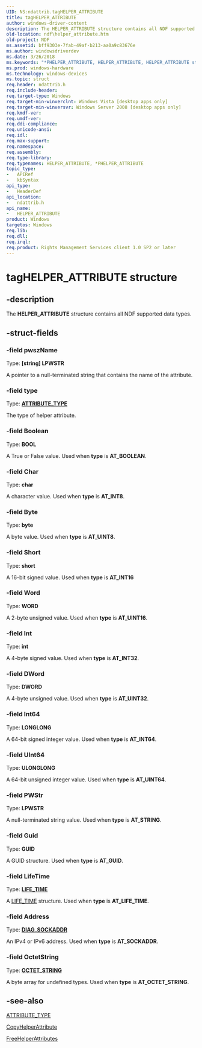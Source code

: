 ```yaml
---
UID: NS:ndattrib.tagHELPER_ATTRIBUTE
title: tagHELPER_ATTRIBUTE
author: windows-driver-content
description: The HELPER_ATTRIBUTE structure contains all NDF supported data types.
old-location: ndf\helper_attribute.htm
old-project: NDF
ms.assetid: bff9303e-7fab-49af-b213-aa0a9c83676e
ms.author: windowsdriverdev
ms.date: 3/26/2018
ms.keywords: "*PHELPER_ATTRIBUTE, HELPER_ATTRIBUTE, HELPER_ATTRIBUTE structure [NDF], ndattrib/HELPER_ATTRIBUTE, ndf.helper_attribute, tagHELPER_ATTRIBUTE"
ms.prod: windows-hardware
ms.technology: windows-devices
ms.topic: struct
req.header: ndattrib.h
req.include-header: 
req.target-type: Windows
req.target-min-winverclnt: Windows Vista [desktop apps only]
req.target-min-winversvr: Windows Server 2008 [desktop apps only]
req.kmdf-ver: 
req.umdf-ver: 
req.ddi-compliance: 
req.unicode-ansi: 
req.idl: 
req.max-support: 
req.namespace: 
req.assembly: 
req.type-library: 
req.typenames: HELPER_ATTRIBUTE, *PHELPER_ATTRIBUTE
topic_type:
-	APIRef
-	kbSyntax
api_type:
-	HeaderDef
api_location:
-	ndattrib.h
api_name:
-	HELPER_ATTRIBUTE
product: Windows
targetos: Windows
req.lib: 
req.dll: 
req.irql: 
req.product: Rights Management Services client 1.0 SP2 or later
---
```


# tagHELPER_ATTRIBUTE structure


## -description


The <b>HELPER_ATTRIBUTE</b> structure contains all NDF supported data types.


## -struct-fields




### -field pwszName

Type: <b>[string] LPWSTR</b>

A pointer to a null-terminated string that contains the name of the attribute.


### -field type

Type: <b><a href="https://msdn.microsoft.com/9064549e-4f30-42f4-a7b4-6072f9c30f60">ATTRIBUTE_TYPE</a></b>

The type of helper attribute.


### -field Boolean

Type: <b>BOOL</b>

A True or False value. Used when <b>type</b> is <b>AT_BOOLEAN</b>.


### -field Char

Type: <b>char</b>

A character value. Used when  <b>type</b> is <b>AT_INT8</b>.


### -field Byte

Type: <b>byte</b>

A byte value. Used when <b>type</b> is <b>AT_UINT8</b>.


### -field Short

Type: <b>short</b>

A 16-bit  signed value. Used when <b>type</b> is <b>AT_INT16</b>


### -field Word

Type: <b>WORD</b>

A 2-byte unsigned value. Used when <b>type</b> is <b>AT_UINT16</b>.


### -field Int

Type: <b>int</b>

A 4-byte signed value. Used when <b>type</b> is <b>AT_INT32</b>.


### -field DWord

Type: <b>DWORD</b>

A 4-byte unsigned value. Used when <b>type</b> is <b>AT_UINT32</b>.


### -field Int64

Type: <b>LONGLONG</b>

A 64-bit signed integer value. Used when <b>type</b> is <b>AT_INT64</b>.


### -field UInt64

Type: <b>ULONGLONG</b>

A 64-bit unsigned integer value. Used when <b>type</b> is <b>AT_UINT64</b>.


### -field PWStr

Type: <b>LPWSTR</b>

A null-terminated string value. Used when <b>type</b> is <b>AT_STRING</b>.


### -field Guid

Type: <b>GUID</b>

A GUID structure. Used when <b>type</b> is <b>AT_GUID</b>.


### -field LifeTime

Type: <b><a href="https://msdn.microsoft.com/31f038fb-08c1-4057-af61-f3912cfcd4f0">LIFE_TIME</a></b>

A <a href="https://msdn.microsoft.com/31f038fb-08c1-4057-af61-f3912cfcd4f0">LIFE_TIME</a> structure. Used when <b>type</b> is <b>AT_LIFE_TIME</b>.


### -field Address

Type: <b><a href="https://msdn.microsoft.com/31da9541-e7d0-4cbc-9d9d-3bcf71acb975">DIAG_SOCKADDR</a></b>

An IPv4 or IPv6 address. Used when <b>type</b> is <b>AT_SOCKADDR</b>.


### -field OctetString

Type: <b><a href="https://msdn.microsoft.com/6133c69d-45ad-4080-b3e1-f42cbdc6cdf7">OCTET_STRING</a></b>

A byte array for undefined types. Used when <b>type</b> is <b>AT_OCTET_STRING</b>.


## -see-also




<a href="https://msdn.microsoft.com/9064549e-4f30-42f4-a7b4-6072f9c30f60">ATTRIBUTE_TYPE</a>



<a href="https://msdn.microsoft.com/ff49be29-4cd8-4730-929f-c66a7325704f">CopyHelperAttribute</a>



<a href="https://msdn.microsoft.com/d973bdb9-c1d1-4cea-bcc6-98671349413f">FreeHelperAttributes</a>
 

 

